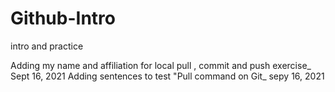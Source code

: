 # Github-Intro
intro and practice

Adding my name and affiliation for local pull , commit and push exercise_ Sept 16, 2021
Adding sentences to test "Pull command on Git_ sepy 16, 2021
